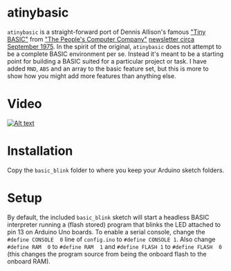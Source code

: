 # atinybasic

`atinybasic` is a straight-forward port of Dennis Allison's famous ["Tiny BASIC"](https://en.wikipedia.org/wiki/Tiny_BASIC) from ["The People's Computer Company"](https://en.wikipedia.org/wiki/People%27s_Computer_Company) [newsletter circa September 1975](https://archive.org/details/1975-09-peoples-computer-company). In the spirit of the original, `atinybasic` does not attempt to be a complete BASIC environment per se. Instead it's meant to be a starting point for building a BASIC suited for a particular project or task. I have added `RND`, `ABS` and an array to the basic feature set, but this is more to show how you might add more features than anything else.

# Video

[![Alt text](https://img.youtube.com/vi/GVN8z__guZE/0.jpg)](https://www.youtube.com/watch?v=GVN8z__guZE)

# Installation

Copy the `basic_blink` folder to where you keep your Arduino sketch folders.

# Setup

By default, the included `basic_blink` sketch will start a headless BASIC interpreter running a (flash stored) program that blinks the LED attached to pin 13 on Arduino Uno boards. To enable a serial console, change the `#define CONSOLE  0` line of `config.ino` to `#define CONSOLE 1`. Also change `#define RAM  0` to `#define RAM  1` and `#define FLASH 1` to `#define FLASH  0` (this changes the program source from being the onboard flash to the onboard RAM). 
